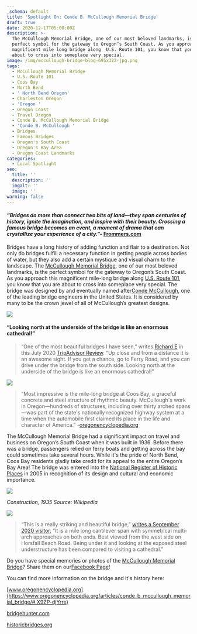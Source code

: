 ```yaml
---
_schema: default
title: 'Spotlight On: Conde B. McCullough Memorial Bridge'
draft: true
date: 2020-12-17T05:00:00Z
description: >-
  The McCullough Memorial Bridge, one of our most beloved landmarks, is the
  perfect symbol for the gateway to Oregon’s South Coast. As you approach this
  magnificent mile long bridge along  U.S. Route 101, you know that you are
  about to cross into someplace very special.
image: /img/mccullough-bridge-blog-695x322-jpg.png
tags:
  - McCullough Memorial Bridge
  - U.S. Route 101
  - Coos Bay
  - North Bend
  - ' North Bend Oregon'
  - Charleston Oregon
  - 'Oregon '
  - Oregon Coast
  - Travel Oregon
  - Conde B. McCullough Memorial Bridge
  - 'Conde B. McCullough '
  - Bridges
  - Famous Bridges
  - Oregon's South Coast
  - Oregon's Bay Area
  - Oregon Coast Landmarks
categories:
  - Local Spotlight
seo:
  title: ''
  description: ''
  imgalt: ''
  image: ''
warning: false
---
```

#### *“Bridges do more than connect two bits of land—they span centuries of history, ignite the imagination, and inspire with their beauty. Crossing a famous bridge becomes an event, a moment of drama that can crystallize your experience of a city.”-* [Frommers.com](https://www.frommers.com/slideshows/847997-7-iconic-bridges-you-must-see-before-you-die)

Bridges have a long history of adding function and flair to a destination. Not only do bridges fulfill a necessary function in getting people across bodies of water, but they also add a certain mystique and visual charm to the landscape. The [McCullough Memorial Bridge](https://en.wikipedia.org/wiki/Conde_McCullough_Memorial_Bridge), one of our most beloved landmarks, is the perfect symbol for the gateway to Oregon’s South Coast. As you approach this magnificent mile-long bridge along [U.S. Route 101](https://en.wikipedia.org/wiki/U.S._Route_101_in_Oregon), you know that you are about to cross into someplace very special. The bridge was designed by and eventually named after[Conde McCullough](https://www.oregonencyclopedia.org/articles/conde_balcom_mccullough/#.X9qIetjYpD8), one of the leading bridge engineers in the United States. It is considered by many to be the crown jewel of all of McCullough’s greatest designs.

![](/img/mccullough-memorial-bridge.png)

#### “Looking north at the underside of the bridge is like an enormous cathedral!”

> “One of the most beautiful bridges I have seen,” writes [Richard E](https://www.tripadvisor.com/Profile/RichardE18) in this July 2020 [TripAdvisor Review](https://www.tripadvisor.com/Attraction_Review-g51813-d4725395-Reviews-McCullough_Memorial_Bridge-Coos_Bay_Oregon.html). “Up close and from a distance it is an awesome sight. If you get a chance, go to Ferry Road, and you can drive under the bridge from the south side. Looking north at the underside of the bridge is like an enormous cathedral!”

![](/img/beneath-mccullough-bridge.jpg)

> “Most impressive is the mile-long bridge at Coos Bay, a graceful concrete and steel structure of rhythmic beauty. McCullough's work in Oregon—hundreds of structures, including over thirty arched spans—was part of the state's nationally recognized highway system at a time when the automobile first claimed its place in the life and character of America.” -[oregonencyclopedia.org](https://www.oregonencyclopedia.org/articles/conde_balcom_mccullough/#.X9ZO0djYrrd)

The McCullough Memorial Bridge had a significant impact on travel and business on Oregon’s South Coast when it was built in 1936. Before there was a bridge, passengers relied on ferry boats and getting across the bay could sometimes take several hours. While it's the pride of North Bend, Coos Bay residents gladly take credit for its appeal to the entire Oregon’s Bay Area! The bridge was entered into the [National Register of Historic Places](https://en.wikipedia.org/wiki/National_Register_of_Historic_Places) in 2005 in recognition of its design and cultural and economic importance.

![](/img/coos_bay_bridge-_construction_-32091766393.jpg)

*Construction, 1935 Source: Wikipedia*

![](/img/mccullough-memorial-bridge.jpeg)

> “This is a really striking and beautiful bridge,” [writes a September 2020 visitor.](https://www.tripadvisor.com/Attraction_Review-g51813-d4725395-Reviews-McCullough_Memorial_Bridge-Coos_Bay_Oregon.html) “It is a mile long cantilever span with symmetrical multi-arch approaches on both ends. Best viewed from the west side on Horsfall Beach Road. Being under it and looking at the exposed steel understructure has been compared to visiting a cathedral.”

Do you have special memories or photos of the [McCullough Memorial Bridge](https://en.wikipedia.org/wiki/Conde_McCullough_Memorial_Bridge)? Share them on our[Facebook Page](https://www.facebook.com/OregonsAdventureCoast/)!

You can find more information on the bridge and it's history here:

[www.oregonencyclopedia.org](https://www.oregonencyclopedia.org/articles/conde_b_mccullough_memorial_bridge/#.X9ZP-djYrre)

[bridgehunter.com](https://bridgehunter.com/or/coos/mccullough/)

[historicbridges.org](https://historicbridges.org/bridges/browser/?bridgebrowser=oregon/coosbaymccullough/)
